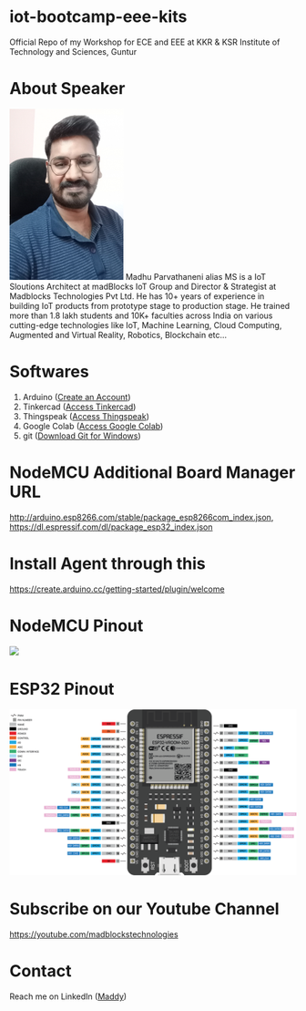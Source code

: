 # iot-bootcamp-eee-kits
Official Repo of my Workshop for ECE and EEE at KKR &amp; KSR Institute of Technology and Sciences, Guntur

# About Speaker

<img src="https://raw.githubusercontent.com/madblocksgit/ETAI-2021---VSSUT-11th-aug-iot-session/main/maddy.jpg" height="300" width="200" />
Madhu Parvathaneni alias MS is a IoT Sloutions Architect at madBlocks IoT Group and Director & Strategist at Madblocks Technologies Pvt Ltd. He has 10+ years of experience in building IoT products from prototype stage to production stage. He trained more than 1.8 lakh students and 10K+ faculties across India on various cutting-edge technologies like IoT, Machine Learning, Cloud Computing, Augmented and Virtual Reality, Robotics, Blockchain etc...


# Softwares
1. Arduino (<a href="https://www.arduino.cc/en/software">Create an Account</a>)
2. Tinkercad (<a href="https://tinkercad.com">Access Tinkercad</a>)
3. Thingspeak (<a href="https://thingspeak.com">Access Thingspeak</a>)
4. Google Colab (<a href="https://colab.research.google.com">Access Google Colab</a>)
5. git (<a href="https://git-scm.com">Download Git for Windows</a>)

# NodeMCU Additional Board Manager URL
http://arduino.esp8266.com/stable/package_esp8266com_index.json, https://dl.espressif.com/dl/package_esp32_index.json

# Install Agent through this
https://create.arduino.cc/getting-started/plugin/welcome

# NodeMCU Pinout
<img src="https://i1.wp.com/www.teachmemicro.com/wp-content/uploads/2018/04/NodeMCUv3.0-pinout.jpg?ssl=1" />

# ESP32 Pinout
<img src="https://raw.githubusercontent.com/AchimPieters/esp32-homekit-camera/master/Images/ESP32-38%20PIN-DEVBOARD.png" />

# Subscribe on our Youtube Channel
https://youtube.com/madblockstechnologies

# Contact
Reach me on LinkedIn (<a href="https://www.linkedin.com/in/madhupiot/">Maddy</a>)

